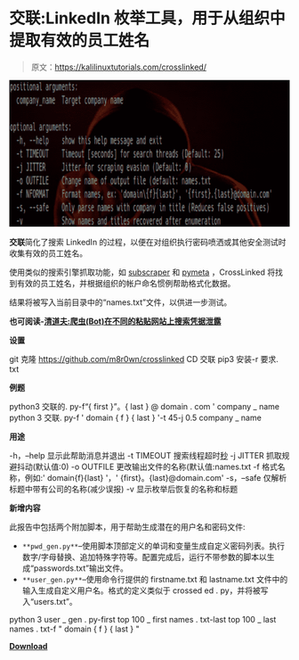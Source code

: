 # 交联:LinkedIn 枚举工具，用于从组织中提取有效的员工姓名

> 原文：<https://kalilinuxtutorials.com/crosslinked/>

[![CrossLinked : LinkedIn Enumeration Tool To Extract Valid Employee Names From An Organisation](img//2f83b76eee240853cfcfef4646cca023.png "CrossLinked : LinkedIn Enumeration Tool To Extract Valid Employee Names From An Organisation")](https://4.bp.blogspot.com/-UggbWSKrxZI/XObgGaeIc9I/AAAAAAAAAd4/vZ3xu3FIPBweXNpx30Q9Tv4PZLW3on3PACLcBGAs/s1600/crosslinked%25281%2529.png)

**交联**简化了搜索 LinkedIn 的过程，以便在对组织执行密码喷洒或其他安全测试时收集有效的员工姓名。

使用类似的搜索引擎抓取功能，如 [subscraper](https://github.com/m8r0wn/subscraper) 和 [pymeta](https://github.com/m8r0wn/pymeta) ，CrossLinked 将找到有效的员工姓名，并根据组织的帐户命名惯例帮助格式化数据。

结果将被写入当前目录中的“names.txt”文件，以供进一步测试。

**也可阅读-[清道夫:爬虫(Bot)在不同的粘贴网站上搜索凭据泄露](https://kalilinuxtutorials.com/scavenger/)**

**设置**

git 克隆 https://github.com/m8r0wn/crosslinked
CD 交联
pip3 安装-r 要求. txt

**例题**

python3 交联的. py-f“{ first }”。{ last } @ domain . com ' company _ name
python 3 交联. py-f ' domain { f } { last } '-t 45-j 0.5 company _ name

**用途**

-h，–help 显示此帮助消息并退出
-t TIMEOUT 搜索线程超时[秒](默认值:25)
-j JITTER 抓取规避抖动(默认值:0)
-o OUTFILE 更改输出文件的名称(默认值:names.txt
-f 格式名称，例如:' domain{f}{last} '，' {first}。{last}@domain.com'
-s，–safe 仅解析标题中带有公司的名称(减少误报)
-v 显示枚举后恢复的名称和标题

**新增内容**

此报告中包括两个附加脚本，用于帮助生成潜在的用户名和密码文件:

*   `**pwd_gen.py**`–使用脚本顶部定义的单词和变量生成自定义密码列表。执行数字/字母替换、追加特殊字符等。配置完成后，运行不带参数的脚本以生成“passwords.txt”输出文件。
*   `**user_gen.py**`–使用命令行提供的 firstname.txt 和 lastname.txt 文件中的输入生成自定义用户名。格式的定义类似于 crossed ed . py，并将被写入“users.txt”。

python 3 user _ gen . py-first top 100 _ first names . txt-last top 100 _ last names . txt-f " domain { f } { last } "

[**Download**](https://github.com/m8r0wn/crosslinked)